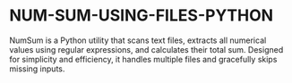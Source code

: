 # NUM-SUM-USING-FILES-PYTHON
NumSum is a Python utility that scans text files, extracts all numerical values using regular expressions, and calculates their total sum. Designed for simplicity and efficiency, it handles multiple files and gracefully skips missing inputs.
